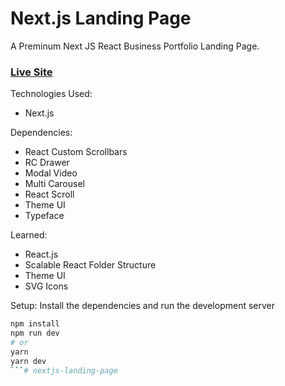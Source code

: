 # Next.js Landing Page 

A Preminum Next JS React Business Portfolio Landing Page. 

### [Live Site](https://objective-meninsky-dd1ce1.netlify.app/)

Technologies Used: 
+ Next.js 

Dependencies: 
+ React Custom Scrollbars
+ RC Drawer
+ Modal Video 
+ Multi Carousel 
+ React Scroll
+ Theme UI
+ Typeface 

Learned: 
+ React.js 
+ Scalable React Folder Structure 
+ Theme UI 
+ SVG Icons 

Setup:
Install the dependencies and run the development server
```bash
npm install
npm run dev
# or
yarn
yarn dev
```# nextjs-landing-page
